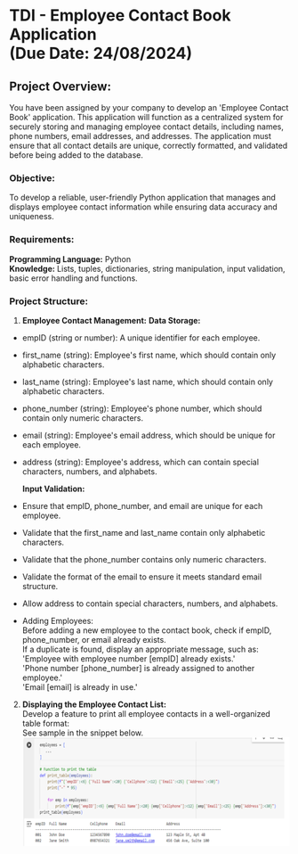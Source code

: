 # TDI - Employee Contact Book Application <br> (Due Date: 24/08/2024)

## Project Overview:
You have been assigned by your company to develop an 'Employee Contact Book' application. This application will function as a centralized system for securely storing and managing employee contact details, including names, phone numbers, email addresses, and addresses. The application must ensure that all contact details are unique, correctly formatted, and validated before being added to the database.

### Objective:
To develop a reliable, user-friendly Python application that manages and displays employee contact information while ensuring data accuracy and uniqueness.

### Requirements:
**Programming Language:** Python <br>
**Knowledge:** Lists, tuples, dictionaries, string manipulation, input validation, basic error handling and functions.

### Project Structure:
1. **Employee Contact Management:**
    **Data Storage:**
- empID (string or number): A unique identifier for each employee.
- first_name (string): Employee's first name, which should contain only alphabetic characters.
- last_name (string): Employee's last name, which should contain only alphabetic characters.
- phone_number (string): Employee's phone number, which should contain only numeric characters.
- email (string): Employee's email address, which should be unique for each employee.
- address (string): Employee's address, which can contain special characters, numbers, and alphabets.

    **Input Validation:**
- Ensure that empID, phone_number, and email are unique for each employee.
- Validate that the first_name and last_name contain only alphabetic characters.
- Validate that the phone_number contains only numeric characters.
- Validate the format of the email to ensure it meets standard email structure.
- Allow address to contain special characters, numbers, and alphabets.
- Adding Employees: <br>Before adding a new employee to the contact book, check if empID, phone_number, or email already exists. <br>
If a duplicate is found, display an appropriate message, such as: <br>
        'Employee with employee number [empID] already exists.' <br>
        'Phone number [phone_number] is already assigned to another employee.' <br>
        'Email [email] is already in use.'

2. **Displaying the Employee Contact List:** <br>
Develop a feature to print all employee contacts in a well-organized table format: 
<br>See sample in the snippet below.
![display](image.PNG)
